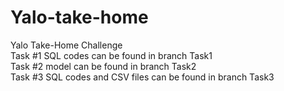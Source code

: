 # Yalo-take-home
Yalo Take-Home Challenge<br>
Task #1 SQL codes can be found in branch Task1<br>
Task #2 model can be found in branch Task2<br>
Task #3 SQL codes and CSV files can be found in branch Task3<br>
